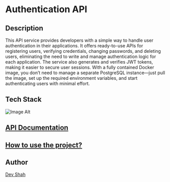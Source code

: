 # Authentication API

## Description

This API service provides developers with a simple way to handle user authentication in their applications. It offers ready-to-use APIs for registering users, verifying credentials, changing passwords, and deleting users, eliminating the need to write and manage authentication logic for each application. The service also generates and verifies JWT tokens, making it easier to secure user sessions. With a fully contained Docker image, you don’t need to manage a separate PostgreSQL instance—just pull the image, set up the required environment variables, and start authenticating users with minimal effort.

## Tech Stack

![Image Alt](https://skillicons.dev/icons?i=nodejs,express,postgres,bash,jest,docker)

## [API Documentation](./api.md)

## [How to use the project?](./documentation.md)

## Author

[Dev Shah](https://github.com/busycaesar)
